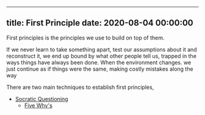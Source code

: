 
---
title: First Principle
date: 2020-08-04 00:00:00
---


First principles is the principles we use to build on top of them. 


If we never learn to take something apart, test our assumptions about it and reconstruct it, we end up bound by what other people tell us, trapped in the ways things have always been done. When the environment changes. we just continue as if things were the same, making costly mistakes along the way


There are two main techniques to establish first principles,
  - [Socratic Questioning](../socratic-questioning)
	- [Five Why's](../five-why-s)
